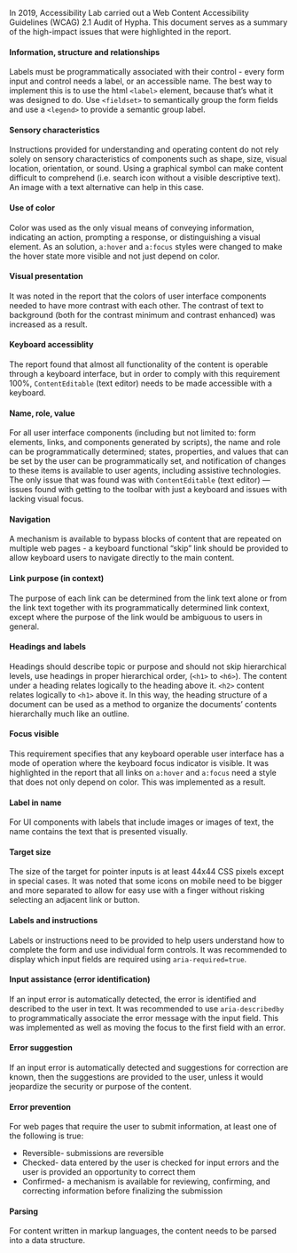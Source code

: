 In 2019, Accessibility Lab carried out a Web Content Accessibility Guidelines (WCAG) 2.1 Audit of Hypha. This document serves as a summary of the high-impact issues that were highlighted in the report.

#### Information, structure and relationships 
Labels must be programmatically associated with their control - every form input and control needs a label, or an accessible name. The best way to implement this is to use the html `<label>` element, because that’s what it was designed to do. Use `<fieldset>` to semantically group the form fields and use a `<legend>` to provide a semantic group label. 

#### Sensory characteristics 
Instructions provided for understanding and operating content do not rely solely on sensory characteristics of components such as shape, size, visual location, orientation, or sound. Using a graphical symbol can make content difficult to comprehend (i.e. search icon without a visible descriptive text). An image with a text alternative can help in this case.

#### Use of color
Color was used as the only visual means of conveying information, indicating an action, prompting a response, or distinguishing a visual element. As an solution, `a:hover` and `a:focus` styles were changed to make the hover state more visible and not just depend on color. 

#### Visual presentation
It was noted in the report that the colors of user interface components needed to have more contrast with each other. The contrast of text to background (both for the contrast minimum and contrast enhanced) was increased as a result.

#### Keyboard accessiblity 
The report found that almost all functionality of the content is operable through a keyboard interface, but in order to comply with this requirement 100%, `ContentEditable` (text editor) needs to be made accessible with a keyboard.

#### Name, role, value
For all user interface components (including but not limited to: form elements, links, and components generated by scripts), the name and role can be programmatically determined; states, properties, and values that can be set by the user can be programmatically set, and notification of changes to these items is available to user agents, including assistive technologies. The only issue that was found was with `ContentEditable` (text editor) — issues found with getting to the toolbar with just a keyboard and issues with lacking visual focus.

#### Navigation
A mechanism is available to bypass blocks of content that are repeated on multiple web pages - a keyboard functional “skip” link should be provided to allow keyboard users to navigate directly to the main content. 

#### Link purpose (in context)
The purpose of each link can be determined from the link text alone or from the link text together with its programmatically determined link context, except where the purpose of the link would be ambiguous to users in general. 

#### Headings and labels
Headings should describe topic or purpose and should not skip hierarchical levels, use headings in proper hierarchical order, (`<h1>` to `<h6>`). The content under a heading relates logically to the heading above it. `<h2>` content relates logically to `<h1>` above it. In this way, the heading structure of a document can be used as a method to organize the documents’ contents hierarchally much like an outline. 

#### Focus visible
This requirement specifies that any keyboard operable user interface has a mode of operation where the keyboard focus indicator is visible. It was highlighted in the report that all links on `a:hover` and `a:focus` need a style that does not only depend on color. This was implemented as a result. 

#### Label in name
For UI components with labels that include images or images of text, the name contains the text that is presented visually. 

#### Target size
The size of the target for pointer inputs is at least 44x44 CSS pixels except in special cases. It was noted that some icons on mobile need to be bigger and more separated to allow for easy use with a finger without risking selecting an adjacent link or button.

#### Labels and instructions
Labels or instructions need to be provided to help users understand how to complete the form and use individual form controls. It was recommended to display which input fields are required using `aria-required=true`.

#### Input assistance (error identification)
If an input error is automatically detected, the error is identified and described to the user in text. It was recommended to use `aria-describedby` to programmatically associate the error message with the input field. This was implemented as well as moving the focus to the first field with an error. 

#### Error suggestion
If an input error is automatically detected and suggestions for correction are known, then the suggestions are provided to the user, unless it would jeopardize the security or purpose of the content. 

#### Error prevention
For web pages that require the user to submit information, at least one of the following is true:

- Reversible- submissions are reversible
- Checked- data entered by the user is checked for input errors and the user is provided an opportunity to correct them
- Confirmed- a mechanism is available for reviewing, confirming, and correcting information before finalizing the submission 

#### Parsing 
For content written in markup languages, the content needs to be parsed into a data structure.
